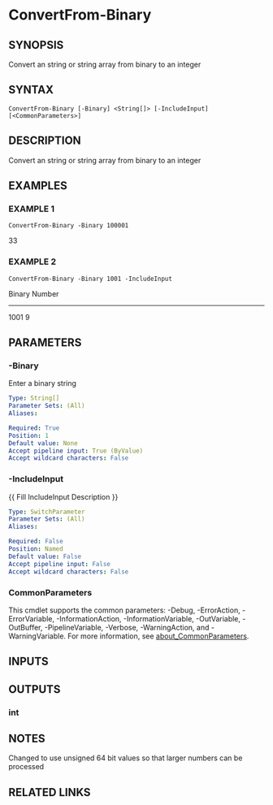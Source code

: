﻿---
external help file: PoshFunctions-help.xml
Module Name: poshfunctions
online version:
schema: 2.0.0
---

# ConvertFrom-Binary

## SYNOPSIS
Convert an string or string array from binary to an integer

## SYNTAX

```
ConvertFrom-Binary [-Binary] <String[]> [-IncludeInput] [<CommonParameters>]
```

## DESCRIPTION
Convert an string or string array from binary to an integer

## EXAMPLES

### EXAMPLE 1
```
ConvertFrom-Binary -Binary 100001
```

33

### EXAMPLE 2
```
ConvertFrom-Binary -Binary 1001 -IncludeInput
```

Binary Number
------ ------
1001        9

## PARAMETERS

### -Binary
Enter a binary string

```yaml
Type: String[]
Parameter Sets: (All)
Aliases:

Required: True
Position: 1
Default value: None
Accept pipeline input: True (ByValue)
Accept wildcard characters: False
```

### -IncludeInput
{{ Fill IncludeInput Description }}

```yaml
Type: SwitchParameter
Parameter Sets: (All)
Aliases:

Required: False
Position: Named
Default value: False
Accept pipeline input: False
Accept wildcard characters: False
```

### CommonParameters
This cmdlet supports the common parameters: -Debug, -ErrorAction, -ErrorVariable, -InformationAction, -InformationVariable, -OutVariable, -OutBuffer, -PipelineVariable, -Verbose, -WarningAction, and -WarningVariable. For more information, see [about_CommonParameters](http://go.microsoft.com/fwlink/?LinkID=113216).

## INPUTS

## OUTPUTS

### int
## NOTES
Changed to use unsigned 64 bit values so that larger numbers can be processed

## RELATED LINKS
